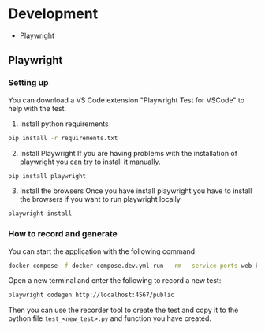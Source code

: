 # Development

- [Playwright](#Playwright)

## Playwright

### Setting up

You can download a VS Code extension "Playwright Test for VSCode" to help with the test.

1. Install python requirements

```bash
pip install -r requirements.txt
```

2. Install Playwright
If you are having problems with the installation of playwright you can try to install it manually.
 
```bash
pip install playwright
```

3. Install the browsers
Once you have install playwright you have to install the browsers if you want to run playwright locally 

```bash
playwright install
```

### How to record and generate

You can start the application with the following command
```bash
docker compose -f docker-compose.dev.yml run --rm --service-ports web bash
```



Open a new terminal and enter the following to record a new test:
```bash
playwright codegen http://localhost:4567/public
```

Then you can use the recorder tool to create the test and copy it to the python file `test_<new_test>.py` and function you have created.

